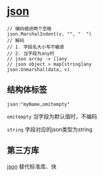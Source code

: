 # [json](https://pkg.go.dev/encoding/json)

```golang
// 编码缩进两个空格
json.MarshalIndent(v, "", "  ")
// 解码
// 1. 字段名大小写不敏感
// 2. 当字段为any时
// json array -> []any
// json object > map[string]any
json.Unmarshal(data, v)
```

## 结构体标签

`json:"myName,omitempty"`

`omitempty` 当字段为默认值时，不编码

`string` 字段对应的json类型为string

## 第三方库

[json](https://pkg.go.dev/github.com/goccy/go-json) 替代标准库、快
